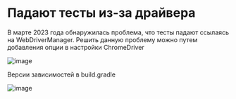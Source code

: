 # Падают тесты из-за драйвера

В марте 2023 года обнаружилась проблема, что тесты падают ссылаясь на WebDriverManager. Решить данную проблему можно путем добавления опции в настройки ChromeDriver

![image](https://user-images.githubusercontent.com/113560499/226148426-346059b3-575d-4508-a608-3448b73a794a.png)

Версии зависимостей в build.gradle

![image](https://user-images.githubusercontent.com/113560499/226148635-ab8b26d5-e842-4a61-b5bd-f15f321fc927.png)
